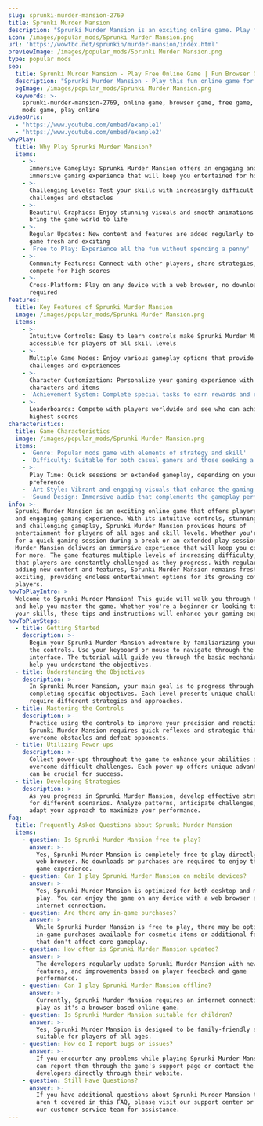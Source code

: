 ```yaml
---
slug: sprunki-murder-mansion-2769
title: Sprunki Murder Mansion
description: "Sprunki Murder Mansion is an exciting online game. Play for free directly in your browser!"
icon: /images/popular_mods/Sprunki Murder Mansion.png
url: 'https://wowtbc.net/sprunkin/murder-mansion/index.html'
previewImage: /images/popular_mods/Sprunki Murder Mansion.png
type: popular mods
seo:
  title: Sprunki Murder Mansion - Play Free Online Game | Fun Browser Games
  description: "Sprunki Murder Mansion - Play this fun online game for free in your browser. No download required!"
  ogImage: /images/popular_mods/Sprunki Murder Mansion.png
  keywords: >-
    sprunki-murder-mansion-2769, online game, browser game, free game, popular
    mods game, play online
videoUrls:
  - 'https://www.youtube.com/embed/example1'
  - 'https://www.youtube.com/embed/example2'
whyPlay:
  title: Why Play Sprunki Murder Mansion?
  items:
    - >-
      Immersive Gameplay: Sprunki Murder Mansion offers an engaging and
      immersive gaming experience that will keep you entertained for hours
    - >-
      Challenging Levels: Test your skills with increasingly difficult
      challenges and obstacles
    - >-
      Beautiful Graphics: Enjoy stunning visuals and smooth animations that
      bring the game world to life
    - >-
      Regular Updates: New content and features are added regularly to keep the
      game fresh and exciting
    - 'Free to Play: Experience all the fun without spending a penny'
    - >-
      Community Features: Connect with other players, share strategies, and
      compete for high scores
    - >-
      Cross-Platform: Play on any device with a web browser, no downloads
      required
features:
  title: Key Features of Sprunki Murder Mansion
  image: /images/popular_mods/Sprunki Murder Mansion.png
  items:
    - >-
      Intuitive Controls: Easy to learn controls make Sprunki Murder Mansion
      accessible for players of all skill levels
    - >-
      Multiple Game Modes: Enjoy various gameplay options that provide different
      challenges and experiences
    - >-
      Character Customization: Personalize your gaming experience with unique
      characters and items
    - 'Achievement System: Complete special tasks to earn rewards and recognition'
    - >-
      Leaderboards: Compete with players worldwide and see who can achieve the
      highest scores
characteristics:
  title: Game Characteristics
  image: /images/popular_mods/Sprunki Murder Mansion.png
  items:
    - 'Genre: Popular mods game with elements of strategy and skill'
    - 'Difficulty: Suitable for both casual gamers and those seeking a challenge'
    - >-
      Play Time: Quick sessions or extended gameplay, depending on your
      preference
    - 'Art Style: Vibrant and engaging visuals that enhance the gaming experience'
    - 'Sound Design: Immersive audio that complements the gameplay perfectly'
info: >-
  Sprunki Murder Mansion is an exciting online game that offers players a unique
  and engaging gaming experience. With its intuitive controls, stunning visuals,
  and challenging gameplay, Sprunki Murder Mansion provides hours of
  entertainment for players of all ages and skill levels. Whether you're looking
  for a quick gaming session during a break or an extended play session, Sprunki
  Murder Mansion delivers an immersive experience that will keep you coming back
  for more. The game features multiple levels of increasing difficulty, ensuring
  that players are constantly challenged as they progress. With regular updates
  adding new content and features, Sprunki Murder Mansion remains fresh and
  exciting, providing endless entertainment options for its growing community of
  players.
howToPlayIntro: >-
  Welcome to Sprunki Murder Mansion! This guide will walk you through the basics
  and help you master the game. Whether you're a beginner or looking to improve
  your skills, these tips and instructions will enhance your gaming experience.
howToPlaySteps:
  - title: Getting Started
    description: >-
      Begin your Sprunki Murder Mansion adventure by familiarizing yourself with
      the controls. Use your keyboard or mouse to navigate through the game
      interface. The tutorial will guide you through the basic mechanics and
      help you understand the objectives.
  - title: Understanding the Objectives
    description: >-
      In Sprunki Murder Mansion, your main goal is to progress through levels by
      completing specific objectives. Each level presents unique challenges that
      require different strategies and approaches.
  - title: Mastering the Controls
    description: >-
      Practice using the controls to improve your precision and reaction time.
      Sprunki Murder Mansion requires quick reflexes and strategic thinking to
      overcome obstacles and defeat opponents.
  - title: Utilizing Power-ups
    description: >-
      Collect power-ups throughout the game to enhance your abilities and
      overcome difficult challenges. Each power-up offers unique advantages that
      can be crucial for success.
  - title: Developing Strategies
    description: >-
      As you progress in Sprunki Murder Mansion, develop effective strategies
      for different scenarios. Analyze patterns, anticipate challenges, and
      adapt your approach to maximize your performance.
faq:
  title: Frequently Asked Questions about Sprunki Murder Mansion
  items:
    - question: Is Sprunki Murder Mansion free to play?
      answer: >-
        Yes, Sprunki Murder Mansion is completely free to play directly in your
        web browser. No downloads or purchases are required to enjoy the full
        game experience.
    - question: Can I play Sprunki Murder Mansion on mobile devices?
      answer: >-
        Yes, Sprunki Murder Mansion is optimized for both desktop and mobile
        play. You can enjoy the game on any device with a web browser and
        internet connection.
    - question: Are there any in-game purchases?
      answer: >-
        While Sprunki Murder Mansion is free to play, there may be optional
        in-game purchases available for cosmetic items or additional features
        that don't affect core gameplay.
    - question: How often is Sprunki Murder Mansion updated?
      answer: >-
        The developers regularly update Sprunki Murder Mansion with new content,
        features, and improvements based on player feedback and game
        performance.
    - question: Can I play Sprunki Murder Mansion offline?
      answer: >-
        Currently, Sprunki Murder Mansion requires an internet connection to
        play as it's a browser-based online game.
    - question: Is Sprunki Murder Mansion suitable for children?
      answer: >-
        Yes, Sprunki Murder Mansion is designed to be family-friendly and
        suitable for players of all ages.
    - question: How do I report bugs or issues?
      answer: >-
        If you encounter any problems while playing Sprunki Murder Mansion, you
        can report them through the game's support page or contact the
        developers directly through their website.
    - question: Still Have Questions?
      answer: >-
        If you have additional questions about Sprunki Murder Mansion that
        aren't covered in this FAQ, please visit our support center or contact
        our customer service team for assistance.
---
```


